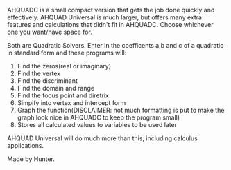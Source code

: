 AHQUADC is a small compact version that gets the job done quickly and effectively. AHQUAD Universal is much larger, but offers many extra features
and calculations that didn't fit in AHQUADC. Choose whichever one you want/have space for. 

Both are Quadratic Solvers. Enter in the coefficents a,b and c of a quadratic in standard form
and these programs will:

1. Find the zeros(real or imaginary)
2. Find the vertex
3. Find the discriminant
4. Find the domain and range
5. Find the focus point and diretrix
6. Simpify into vertex and intercept form
7. Graph the function(DISCLAIMER: not much formatting is put to make the graph look nice in AHQUADC to keep the program small)
8. Stores all calculated values to variables to be used later

AHQUAD Universal will do much more than this, including calculus applications. 

Made by Hunter.